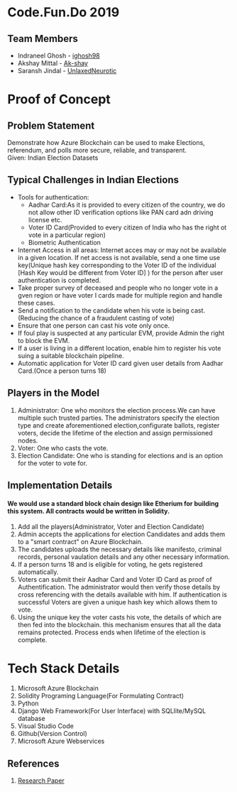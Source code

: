# Code.Fun.Do 2019
## Team Members 
* Indraneel Ghosh - [ighosh98](https://github.com/ighosh98)
* Akshay Mittal - [Ak-shay](https://github.com/Ak-shay)
* Saransh Jindal - [UnlaxedNeurotic](https://github.com/UnlaxedNeurotic)

# Proof of Concept
## Problem Statement
Demonstrate how Azure Blockchain can be used to make Elections, referendum, and polls more secure, reliable, and transparent.<br />
Given: Indian Election Datasets
## Typical Challenges in Indian Elections
- Tools for authentication: 
  - Aadhar Card:As it is provided to every citizen of the country, we do not allow other ID verification options like PAN card adn driving license etc.
  - Voter ID Card(Provided to every citizen of India who has the right ot vote in a particular region)
  - Biometric Authentication
- Internet Access in all areas: Internet acces may or may not be available in a given location. If net access is not available,
send a one time use key(Unique hash key corresponding to the Voter ID of the individual [Hash Key would be different from Voter ID] ) for the person after user authentication is completed.
- Take proper survey of deceased and people who no longer vote in a gven region or have voter I cards made for multiple region and handle these cases.
- Send a notification to the candidate when his vote is being cast. (Reducing the chance of a fraudulent casting of vote)
- Ensure that one person can cast his vote only once.
- If foul play is suspected at any particular EVM, provide Admin the right to block the EVM.
- If a user is living in a different location, enable him to register his vote suing a suitable blockchain pipeline.
- Automatic application for Voter ID card given user details from Aadhar Card.(Once a person turns 18)
## Players in the Model
1. Administrator: One who monitors the election process.We can have multiple such trusted parties. The administrators specify the election type and create aforementioned election,configurate ballots, register voters, decide the lifetime of the election and assign permissioned nodes.
2. Voter: One who casts the vote.
3. Election Candidate: One who is standing for elections and is an option for the voter to vote for.
## Implementation Details
#### We would use a standard block chain design like Etherium for building this system. All contracts would be written in Solidity.
1. Add all the players(Administrator, Voter and Election Candidate) 
2. Admin accepts the applications for election Candidates and adds them to a "smart contract" on Azure Blockchain.
3. The candidates uploads the necessary details like manifesto, criminal records, personal vaulation details and any other necessary information.
4. If a person turns 18 and is eligible for voting, he gets registered automatically.
5. Voters can submit their Aadhar Card and Voter ID Card as proof of Authentification. The administrator would then verify those details by cross referencing with the details available with him. If authentication is successful Voters are given a unique hash key which allows them to vote. 
6. Using the unique key the voter casts his vote, the details of which are then fed into the blockchain.
this mechanism ensures that all the data remains protected. Process ends when lifetime of the election is complete.

# Tech Stack Details
1. Microsoft Azure Blockchain<br />
2. Solidity Programing Language(For Formulating Contract) <br />
3. Python <br />
4. Django Web Framework(For User Interface) with SQLlite/MySQL database<br />
5. Visual Studio Code <br />
6. Github(Version Control) <br />
7. Microsoft Azure Webservices <br />
## References
1. [Research Paper](https://skemman.is/bitstream/1946/31161/1/Research-Paper-BBEVS.pdf)
